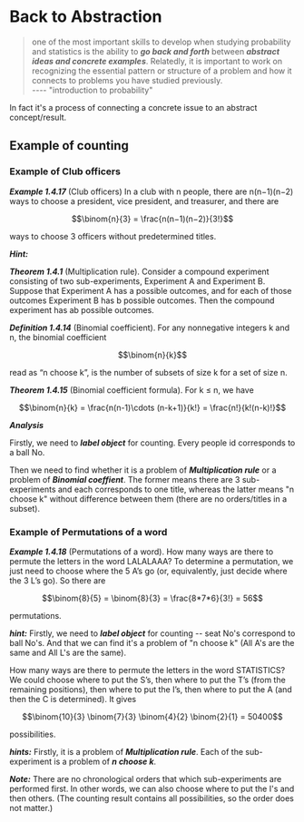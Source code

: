 <script id="MathJax-script" async src="https://cdn.jsdelivr.net/npm/mathjax@3/es5/tex-mml-chtml.js"></script>

# Back to Abstraction

> one of the most important skills to develop
> when studying probability and statistics
> is the ability to ***go back and forth***
> between ***abstract ideas and concrete examples***.
> Relatedly, it is important to work on
> recognizing the essential pattern or structure
> of a problem and how it connects to problems
> you have studied previously.  
> ---- "introduction to probability"

In fact it's a process of connecting a concrete issue
to an abstract concept/result.

## Example of counting

### Example of Club officers

***Example 1.4.17*** (Club officers) In a club with n people, there are n(n−1)(n−2)
ways to choose a president, vice president, and treasurer, and there are

$$\binom{n}{3} = \frac{n(n−1)(n−2)}{3!}$$

ways to choose 3 officers without predetermined titles.

***Hint:***

***Theorem 1.4.1*** (Multiplication rule). Consider a compound experiment consisting
of two sub-experiments, Experiment A and Experiment B. Suppose that Experiment
A has a possible outcomes, and for each of those outcomes Experiment B has b
possible outcomes. Then the compound experiment has ab possible outcomes.

***Definition 1.4.14*** (Binomial coefficient).
For any nonnegative integers k and n, the binomial coefficient

$$\binom{n}{k}$$

read as “n choose k”, is the number of subsets of size
k for a set of size n.

***Theorem 1.4.15*** (Binomial coefficient formula). For k ≤ n, we have

$$\binom{n}{k} = \frac{n(n-1)\cdots (n-k+1)}{k!} = \frac{n!}{k!(n-k)!}$$

***Analysis***

Firstly, we need to ***label object*** for counting.
Every people id corresponds to a ball No.

Then we need to find whether it is a problem of ***Multiplication rule***
or a problem of ***Binomial coeffient***. The former means there
are 3 sub-experiments and each corresponds to one title, whereas
the latter means "n choose k" without difference between them (there are no orders/titles in a subset).

### Example of Permutations of a word

***Example 1.4.18*** (Permutations of a word). How many ways are there to permute
the letters in the word LALALAAA? To determine a permutation, we just need to
choose where the 5 A’s go (or, equivalently, just decide where the 3 L’s go).
So there are

$$\binom{8}{5} = \binom{8}{3} = \frac{8*7*6}{3!} = 56$$

permutations.

***hint:*** Firstly, we need to ***label object*** for
counting -- seat No's correspond to ball No's. And that we
can find it's a problem of "n choose k" (All A's are the same and All L's are the same).

How many ways are there to permute the letters in the word STATISTICS?
We could choose where to put the S’s, then where to put the
T’s (from the remaining positions), then where to put the I’s, then where to put
the A (and then the C is determined). It gives

$$\binom{10}{3} \binom{7}{3} \binom{4}{2} \binom{2}{1} = 50400$$

possibilities.

***hints:*** Firstly, it is a problem of ***Multiplication rule***.
Each of the sub-experiment is a problem of ***n choose k***.

***Note:*** There are no chronological orders that which
sub-experiments are performed first. In other words,
we can also choose where to put the I's and then others.
(The counting result contains all possibilities, so the order
does not matter.)
